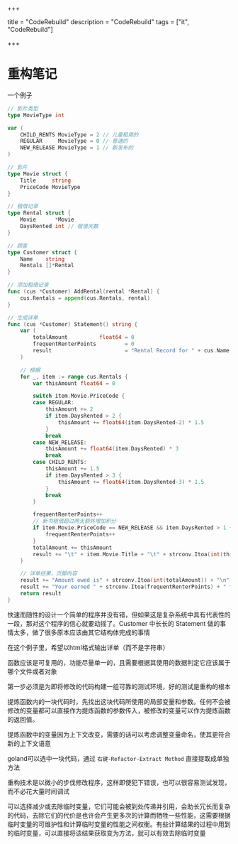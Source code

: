 
+++

title = "CodeRebuild"
description = "CodeRebuild"
tags = ["it", "CodeRebuild"]

+++



# 重构笔记

一个例子

```go
// 影片类型
type MovieType int

var (
	CHILD_RENTS MovieType = 2 // 儿童租用的
	REGULAR     MovieType = 0 // 普通的
	NEW_RELEASE MovieType = 1 // 新发布的
)

// 影片
type Movie struct {
	Title     string
	PriceCode MovieType
}
```

```go
// 租借记录
type Rental struct {
	Movie      *Movie
	DaysRented int // 租借天数
}
```

```go
// 顾客
type Customer struct {
	Name    string
	Rentals []*Rental
}

// 添加租借记录
func (cus *Customer) AddRental(rental *Rental) {
	cus.Rentals = append(cus.Rentals, rental)
}

// 生成详单
func (cus *Customer) Statement() string {
	var (
		totalAmount          float64 = 0                                      // 总价
		frequentRenterPoints         = 0                                      // 常客积分点
		result                       = "Rental Record for " + cus.Name + "\n" // 详单结果，页头内容
	)

	// 根据
	for _, item := range cus.Rentals {
		var thisAmount float64 = 0

		switch item.Movie.PriceCode {
		case REGULAR:
			thisAmount += 2
			if item.DaysRented > 2 {
				thisAmount += float64(item.DaysRented-2) * 1.5
			}
			break
		case NEW_RELEASE:
			thisAmount += float64(item.DaysRented) * 3
			break
		case CHILD_RENTS:
			thisAmount += 1.5
			if item.DaysRented > 3 {
				thisAmount += float64(item.DaysRented-3) * 1.5
			}
			break
		}

		frequentRenterPoints++
		// 新书租借超过两天额外增加积分
		if item.Movie.PriceCode == NEW_RELEASE && item.DaysRented > 1 {
			frequentRenterPoints++
		}
		totalAmount += thisAmount
		result += "\t" + item.Movie.Title + "\t" + strconv.Itoa(int(thisAmount)) // TODO: float64 转 string
	}

	// 详单结果，页脚内容
	result += "Amount owed is" + strconv.Itoa(int(totalAmount)) + "\n"
	result += "Your earned " + strconv.Itoa(frequentRenterPoints) + " frequent renter points" + "\n"
	return result
}
```

快速而随性的设计一个简单的程序并没有错，但如果这是复杂系统中具有代表性的一段，那对这个程序的信心就要动摇了。Customer 中长长的 Statement 做的事情太多，做了很多原本应该由其它结构体完成的事情

在这个例子里，希望以html格式输出详单（而不是字符串）



函数应该是可复用的，功能尽量单一的，且需要根据其使用的数据判定它应该属于哪个文件或者对象

第一步必须是为即将修改的代码构建一组可靠的测试环境，好的测试是重构的根本

提炼函数内的一块代码时，先找出这块代码所使用的局部变量和参数。任何不会被修改的变量都可以直接作为提炼函数的参数传入，被修改的变量可以作为提炼函数的返回值。

提炼函数中的变量因为上下文改变，需要的话可以考虑调整变量命名，使其更符合新的上下文语意

goland可以选中一块代码，通过 `右键-Refactor-Extract Method` 直接提取成单独方法

重构技术是以微小的步伐修改程序，这样即使犯下错误，也可以很容易测试发现，而不必花大量时间调试

可以选择减少或去除临时变量，它们可能会被到处传递并引用，会助长冗长而复杂的代码，去除它们的代价是也许会产生更多次的计算而牺牲一些性能，这需要根据临时变量的可维护性和计算临时变量的性能之间权衡。有些计算结果的过程中用到的临时变量，可以直接将该结果获取变为方法，就可以有效去除临时变量






